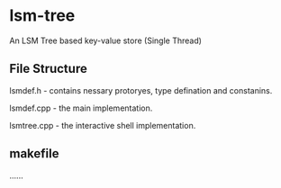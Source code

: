 # lsm-tree
An LSM Tree based key-value store (Single Thread)

## File Structure
 lsmdef.h - contains nessary protoryes, type defination and constanins.
 
 lsmdef.cpp - the main implementation.
 
 lsmtree.cpp - the interactive shell implementation.
 
 ## makefile
 ......
